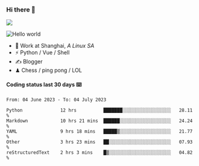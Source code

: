 ### Hi there 👋
![](https://komarev.com/ghpvc/?username=Xuhandsome)


<img src="https://github-readme-stats.vercel.app/api?username=XuHandsome&show_icons=true&theme=merko" alt="Hello world">

<br/>

- 🍻  Work at Shanghai, _A Linux SA_
- ⚡  Python / Vue / Shell
- ✍️  Blogger
- ♟  Chess / ping pong / LOL

#### Coding status last 30 days ⌨️

<!--START_SECTION:waka-->

```text
From: 04 June 2023 - To: 04 July 2023

Python              12 hrs          ███████░░░░░░░░░░░░░░░░░░   28.11 %
Markdown            10 hrs 21 mins  ██████░░░░░░░░░░░░░░░░░░░   24.24 %
YAML                9 hrs 18 mins   █████▒░░░░░░░░░░░░░░░░░░░   21.77 %
Other               3 hrs 23 mins   ██░░░░░░░░░░░░░░░░░░░░░░░   07.93 %
reStructuredText    2 hrs 3 mins    █▒░░░░░░░░░░░░░░░░░░░░░░░   04.82 %
```

<!--END_SECTION:waka-->
